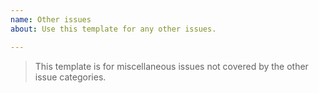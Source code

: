 ```yaml
---
name: Other issues
about: Use this template for any other issues.

---
```


> This template is for miscellaneous issues not covered by the other issue categories.
